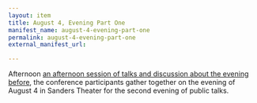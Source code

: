 ```yaml
---
layout: item
title: August 4, Evening Part One
manifest_name: august-4-evening-part-one
permalink: august-4-evening-part-one
external_manifest_url: 

---
```

Afternoon <a href="https://tanyaclement.github.io/harvard1953/august-4-afternoon-part-one">an afternoon session of talks and discussion about the evening before</a>, the conference participants gather together on the evening of August 4 in Sanders Theater for the second evening of public talks.
